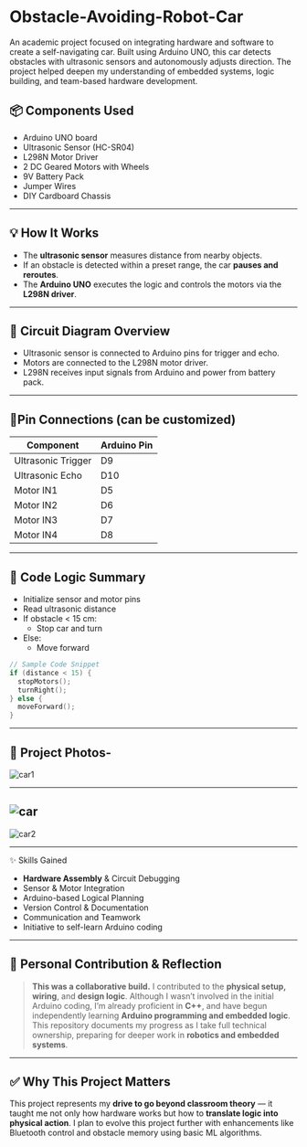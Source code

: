 # Obstacle-Avoiding-Robot-Car
An academic project focused on integrating hardware and software to create a self-navigating car. Built using Arduino UNO, this car detects obstacles with ultrasonic sensors and autonomously adjusts direction. The project helped deepen my understanding of embedded systems, logic building, and team-based hardware development.


## 📦 Components Used

- Arduino UNO board
- Ultrasonic Sensor (HC-SR04)
- L298N Motor Driver
- 2 DC Geared Motors with Wheels
- 9V Battery Pack
- Jumper Wires
- DIY Cardboard Chassis

---


## 💡 How It Works

- The **ultrasonic sensor** measures distance from nearby objects.  
- If an obstacle is detected within a preset range, the car **pauses and reroutes**.  
- The **Arduino UNO** executes the logic and controls the motors via the **L298N driver**.


---

## 🔌 Circuit Diagram Overview

- Ultrasonic sensor is connected to Arduino pins for trigger and echo.
- Motors are connected to the L298N motor driver.
- L298N receives input signals from Arduino and power from battery pack.

---

## 📍Pin Connections (can be customized)

| Component          | Arduino Pin |
|-------------------|-------------|
| Ultrasonic Trigger| D9          |
| Ultrasonic Echo   | D10         |
| Motor IN1         | D5          |
| Motor IN2         | D6          |
| Motor IN3         | D7          |
| Motor IN4         | D8          |

---

## 🧠 Code Logic Summary

- Initialize sensor and motor pins
- Read ultrasonic distance
- If obstacle < 15 cm:
  - Stop car and turn
- Else:
  - Move forward

```cpp
// Sample Code Snippet
if (distance < 15) {
  stopMotors();
  turnRight();
} else {
  moveForward();
}
```
___________________________________________________________________________________________________________________________________________________________________________________________________

## 📸 Project Photos-
![car1](https://github.com/user-attachments/assets/741b441e-0efe-4200-88cd-8b67c50acf16)

---

![car](https://github.com/user-attachments/assets/1e3f93be-5a47-4091-b0f2-b52aedc29eee)
---


![car2](https://github.com/user-attachments/assets/60a0f807-2668-4730-ae2e-cde75f2552af)

________________________________________________________________________________________________________________________________________________________________________________________________
✨ Skills Gained

- **Hardware Assembly** & Circuit Debugging  
- Sensor & Motor Integration  
- Arduino-based Logical Planning  
- Version Control & Documentation  
- Communication and Teamwork  
- Initiative to self-learn Arduino coding

___________________________________________________________________________________________________________________________________________________________________________________________________


## 🔧 Personal Contribution & Reflection

> **This was a collaborative build.** I contributed to the **physical setup, wiring**, and **design logic**. Although I wasn’t involved in the initial Arduino coding, I’m already proficient in **C++**, and have begun independently learning **Arduino programming and embedded logic**.  
> This repository documents my progress as I take full technical ownership, preparing for deeper work in **robotics and embedded systems**.
----
## ✅ Why This Project Matters

This project represents my **drive to go beyond classroom theory** — it taught me not only how hardware works but how to **translate logic into physical action**. I plan to evolve this project further with enhancements like Bluetooth control and obstacle memory using basic ML algorithms.


